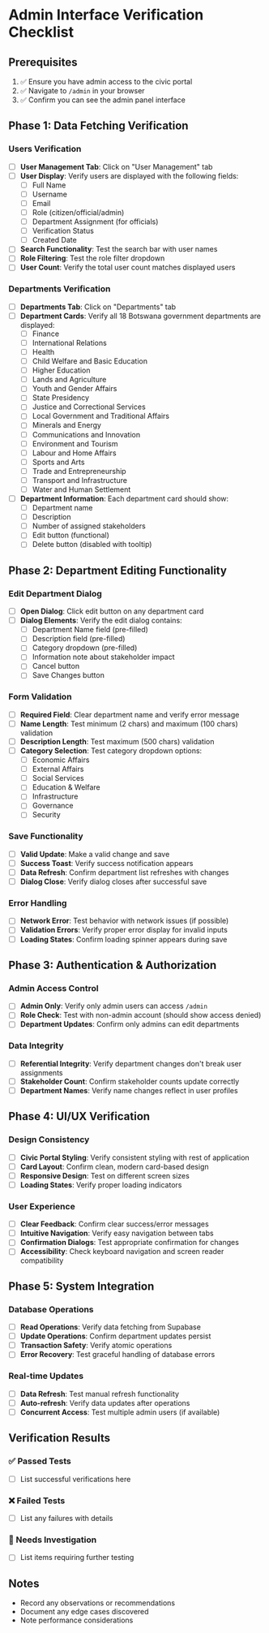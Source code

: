 # Admin Interface Verification Checklist

## Prerequisites
1. ✅ Ensure you have admin access to the civic portal
2. ✅ Navigate to `/admin` in your browser
3. ✅ Confirm you can see the admin panel interface

## Phase 1: Data Fetching Verification

### Users Verification
- [ ] **User Management Tab**: Click on "User Management" tab
- [ ] **User Display**: Verify users are displayed with the following fields:
  - [ ] Full Name
  - [ ] Username  
  - [ ] Email
  - [ ] Role (citizen/official/admin)
  - [ ] Department Assignment (for officials)
  - [ ] Verification Status
  - [ ] Created Date
- [ ] **Search Functionality**: Test the search bar with user names
- [ ] **Role Filtering**: Test the role filter dropdown
- [ ] **User Count**: Verify the total user count matches displayed users

### Departments Verification  
- [ ] **Departments Tab**: Click on "Departments" tab
- [ ] **Department Cards**: Verify all 18 Botswana government departments are displayed:
  - [ ] Finance
  - [ ] International Relations
  - [ ] Health
  - [ ] Child Welfare and Basic Education
  - [ ] Higher Education
  - [ ] Lands and Agriculture
  - [ ] Youth and Gender Affairs
  - [ ] State Presidency
  - [ ] Justice and Correctional Services
  - [ ] Local Government and Traditional Affairs
  - [ ] Minerals and Energy
  - [ ] Communications and Innovation
  - [ ] Environment and Tourism
  - [ ] Labour and Home Affairs
  - [ ] Sports and Arts
  - [ ] Trade and Entrepreneurship
  - [ ] Transport and Infrastructure
  - [ ] Water and Human Settlement

- [ ] **Department Information**: Each department card should show:
  - [ ] Department name
  - [ ] Description
  - [ ] Number of assigned stakeholders
  - [ ] Edit button (functional)
  - [ ] Delete button (disabled with tooltip)

## Phase 2: Department Editing Functionality

### Edit Department Dialog
- [ ] **Open Dialog**: Click edit button on any department card
- [ ] **Dialog Elements**: Verify the edit dialog contains:
  - [ ] Department Name field (pre-filled)
  - [ ] Description field (pre-filled)
  - [ ] Category dropdown (pre-filled)
  - [ ] Information note about stakeholder impact
  - [ ] Cancel button
  - [ ] Save Changes button

### Form Validation
- [ ] **Required Field**: Clear department name and verify error message
- [ ] **Name Length**: Test minimum (2 chars) and maximum (100 chars) validation
- [ ] **Description Length**: Test maximum (500 chars) validation
- [ ] **Category Selection**: Test category dropdown options:
  - [ ] Economic Affairs
  - [ ] External Affairs
  - [ ] Social Services
  - [ ] Education & Welfare
  - [ ] Infrastructure
  - [ ] Governance
  - [ ] Security

### Save Functionality
- [ ] **Valid Update**: Make a valid change and save
- [ ] **Success Toast**: Verify success notification appears
- [ ] **Data Refresh**: Confirm department list refreshes with changes
- [ ] **Dialog Close**: Verify dialog closes after successful save

### Error Handling
- [ ] **Network Error**: Test behavior with network issues (if possible)
- [ ] **Validation Errors**: Verify proper error display for invalid inputs
- [ ] **Loading States**: Confirm loading spinner appears during save

## Phase 3: Authentication & Authorization

### Admin Access Control
- [ ] **Admin Only**: Verify only admin users can access `/admin`
- [ ] **Role Check**: Test with non-admin account (should show access denied)
- [ ] **Department Updates**: Confirm only admins can edit departments

### Data Integrity
- [ ] **Referential Integrity**: Verify department changes don't break user assignments
- [ ] **Stakeholder Count**: Confirm stakeholder counts update correctly
- [ ] **Department Names**: Verify name changes reflect in user profiles

## Phase 4: UI/UX Verification

### Design Consistency
- [ ] **Civic Portal Styling**: Verify consistent styling with rest of application
- [ ] **Card Layout**: Confirm clean, modern card-based design
- [ ] **Responsive Design**: Test on different screen sizes
- [ ] **Loading States**: Verify proper loading indicators

### User Experience
- [ ] **Clear Feedback**: Confirm clear success/error messages
- [ ] **Intuitive Navigation**: Verify easy navigation between tabs
- [ ] **Confirmation Dialogs**: Test appropriate confirmation for changes
- [ ] **Accessibility**: Check keyboard navigation and screen reader compatibility

## Phase 5: System Integration

### Database Operations
- [ ] **Read Operations**: Verify data fetching from Supabase
- [ ] **Update Operations**: Confirm department updates persist
- [ ] **Transaction Safety**: Verify atomic operations
- [ ] **Error Recovery**: Test graceful handling of database errors

### Real-time Updates
- [ ] **Data Refresh**: Test manual refresh functionality
- [ ] **Auto-refresh**: Verify data updates after operations
- [ ] **Concurrent Access**: Test multiple admin users (if available)

## Verification Results

### ✅ Passed Tests
- [ ] List successful verifications here

### ❌ Failed Tests  
- [ ] List any failures with details

### 🔄 Needs Investigation
- [ ] List items requiring further testing

## Notes
- Record any observations or recommendations
- Document any edge cases discovered
- Note performance considerations
